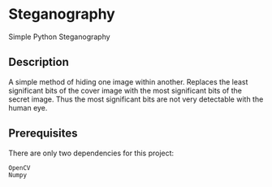 # Steganography
Simple Python Steganography

## Description
A simple method of hiding one image within another. Replaces the least significant bits of the cover image with the most significant bits of the secret image. Thus the most significant bits are not very detectable with the human eye.

## Prerequisites

There are only two dependencies for this project:

```
OpenCV
Numpy
```
